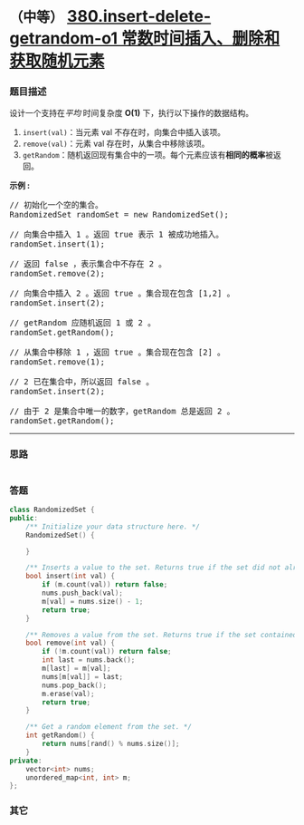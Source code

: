 # `（中等）` [380.insert-delete-getrandom-o1 常数时间插入、删除和获取随机元素](https://leetcode-cn.com/problems/insert-delete-getrandom-o1/)

### 题目描述
<p>设计一个支持在<em>平均&nbsp;</em>时间复杂度 <strong>O(1)</strong>&nbsp;下，执行以下操作的数据结构。</p>

<ol>
	<li><code>insert(val)</code>：当元素 val 不存在时，向集合中插入该项。</li>
	<li><code>remove(val)</code>：元素 val 存在时，从集合中移除该项。</li>
	<li><code>getRandom</code>：随机返回现有集合中的一项。每个元素应该有<strong>相同的概率</strong>被返回。</li>
</ol>

<p><strong>示例 :</strong></p>

<pre>// 初始化一个空的集合。
RandomizedSet randomSet = new RandomizedSet();

// 向集合中插入 1 。返回 true 表示 1 被成功地插入。
randomSet.insert(1);

// 返回 false ，表示集合中不存在 2 。
randomSet.remove(2);

// 向集合中插入 2 。返回 true 。集合现在包含 [1,2] 。
randomSet.insert(2);

// getRandom 应随机返回 1 或 2 。
randomSet.getRandom();

// 从集合中移除 1 ，返回 true 。集合现在包含 [2] 。
randomSet.remove(1);

// 2 已在集合中，所以返回 false 。
randomSet.insert(2);

// 由于 2 是集合中唯一的数字，getRandom 总是返回 2 。
randomSet.getRandom();
</pre>


---
### 思路
```
```

### 答题
``` C++
class RandomizedSet {
public:
	/** Initialize your data structure here. */
	RandomizedSet() {

	}

	/** Inserts a value to the set. Returns true if the set did not already contain the specified element. */
	bool insert(int val) {
		if (m.count(val)) return false;
		nums.push_back(val);
		m[val] = nums.size() - 1;
		return true;
	}

	/** Removes a value from the set. Returns true if the set contained the specified element. */
	bool remove(int val) {
		if (!m.count(val)) return false;
		int last = nums.back();
		m[last] = m[val];
		nums[m[val]] = last;
		nums.pop_back();
		m.erase(val);
		return true;
	}

	/** Get a random element from the set. */
	int getRandom() {
		return nums[rand() % nums.size()];
	}
private:
	vector<int> nums;
	unordered_map<int, int> m;
};

```

### 其它
``` C++
```

